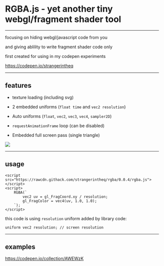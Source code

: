 # RGBA.js - yet another tiny webgl/fragment shader tool

---
 
 
 
 focusing on hiding webgl/javascript code from you 
 
 and giving ablility to write fragment shader code only
 
 first created for using in my codepen experiments 

 https://codepen.io/strangerintheq




---

## features

 - texture loading (including svg)


 - 2 embedded uniforms (`float time` and `vec2 resolution`)
 
 
 - Auto uniforms (`float`, `vec2`, `vec3`, `vec4`, `sampler2D`)
 
 
 - `requestAnimationFrame` loop (can be disabled)
 
 
 - Embedded full screen pass (single triangle) 
 
 ![](https://i.stack.imgur.com/5Ny6k.png)



---

## usage

    <script src="https://rawcdn.githack.com/strangerintheq/rgba/0.0.4/rgba.js"></script>
    <script>
        RGBA(`
            vec2 uv = gl_FragCoord.xy / resolution;
            gl_FragColor = vec4(uv, 1.0, 1.0);
        `);
    </script>

this code is using `resolution` uniform added by library code:

    uniform vec2 resolution; // screen resolution





---

## examples


https://codepen.io/collection/AWEWzK


